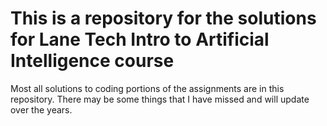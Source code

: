 # This is a repository for the solutions for Lane Tech Intro to Artificial Intelligence course

Most all solutions to coding portions of the assignments are in this repository.  There may be some things that I have missed and will update over the years.  